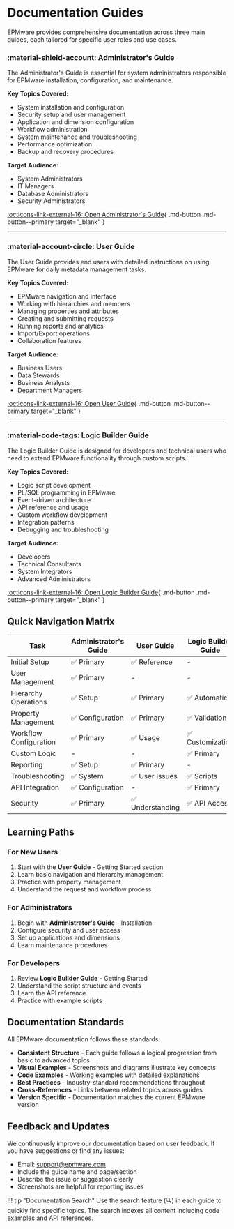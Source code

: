 # Documentation Guides

EPMware provides comprehensive documentation across three main guides, each tailored for specific user roles and use cases.

### :material-shield-account: Administrator's Guide

The Administrator's Guide is essential for system administrators responsible for EPMware installation, configuration, and maintenance.

**Key Topics Covered:**
- System installation and configuration
- Security setup and user management
- Application and dimension configuration
- Workflow administration
- System maintenance and troubleshooting
- Performance optimization
- Backup and recovery procedures

**Target Audience:**
- System Administrators
- IT Managers
- Database Administrators
- Security Administrators

[:octicons-link-external-16: Open Administrator's Guide](https://admin-guide.epmware.com/){ .md-button .md-button--primary target="_blank" }

---

### :material-account-circle: User Guide

The User Guide provides end users with detailed instructions on using EPMware for daily metadata management tasks.

**Key Topics Covered:**
- EPMware navigation and interface
- Working with hierarchies and members
- Managing properties and attributes
- Creating and submitting requests
- Running reports and analytics
- Import/Export operations
- Collaboration features

**Target Audience:**
- Business Users
- Data Stewards
- Business Analysts
- Department Managers

[:octicons-link-external-16: Open User Guide](https://user-guide.epmware.com/){ .md-button .md-button--primary target="_blank" }

---

### :material-code-tags: Logic Builder Guide

The Logic Builder Guide is designed for developers and technical users who need to extend EPMware functionality through custom scripts.

**Key Topics Covered:**
- Logic script development
- PL/SQL programming in EPMware
- Event-driven architecture
- API reference and usage
- Custom workflow development
- Integration patterns
- Debugging and troubleshooting

**Target Audience:**
- Developers
- Technical Consultants
- System Integrators
- Advanced Administrators

[:octicons-link-external-16: Open Logic Builder Guide](https://logic-builder-guide.epmware.com/){ .md-button .md-button--primary target="_blank" }

## Quick Navigation Matrix

| Task | Administrator's Guide | User Guide | Logic Builder Guide |
|------|----------------------|------------|-------------------|
| Initial Setup | ✅ Primary | ✅ Reference | - |
| User Management | ✅ Primary | - | - |
| Hierarchy Operations | ✅ Setup | ✅ Primary | ✅ Automation |
| Property Management | ✅ Configuration | ✅ Primary | ✅ Validation |
| Workflow Configuration | ✅ Primary | ✅ Usage | ✅ Customization |
| Custom Logic | - | - | ✅ Primary |
| Reporting | ✅ Setup | ✅ Primary | - |
| Troubleshooting | ✅ System | ✅ User Issues | ✅ Scripts |
| API Integration | ✅ Configuration | - | ✅ Primary |
| Security | ✅ Primary | ✅ Understanding | ✅ API Access |

## Learning Paths

### For New Users
1. Start with the **User Guide** - Getting Started section
2. Learn basic navigation and hierarchy management
3. Practice with property management
4. Understand the request and workflow process

### For Administrators
1. Begin with **Administrator's Guide** - Installation
2. Configure security and user access
3. Set up applications and dimensions
4. Learn maintenance procedures

### For Developers
1. Review **Logic Builder Guide** - Getting Started
2. Understand the script structure and events
3. Learn the API reference
4. Practice with example scripts

## Documentation Standards

All EPMware documentation follows these standards:

- **Consistent Structure** - Each guide follows a logical progression from basic to advanced topics
- **Visual Examples** - Screenshots and diagrams illustrate key concepts
- **Code Examples** - Working examples with detailed explanations
- **Best Practices** - Industry-standard recommendations throughout
- **Cross-References** - Links between related topics across guides
- **Version Specific** - Documentation matches the current EPMware version

## Feedback and Updates

We continuously improve our documentation based on user feedback. If you have suggestions or find any issues:

- Email: support@epmware.com
- Include the guide name and page/section
- Describe the issue or suggestion clearly
- Screenshots are helpful for reporting issues

!!! tip "Documentation Search"
    Use the search feature (🔍) in each guide to quickly find specific topics. The search indexes all content including code examples and API references.